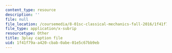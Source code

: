```yaml
---
content_type: resource
description: ''
file: null
file_location: /coursemedia/8-01sc-classical-mechanics-fall-2016/1f41f79aa420cbab0abe01e5c67bb9eb_6h3T3qIkxqw.srt
file_type: application/x-subrip
resourcetype: Other
title: 3play caption file
uid: 1f41f79a-a420-cbab-0abe-01e5c67bb9eb
---
```


